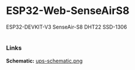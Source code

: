 # ESP32-Web-SenseAirS8
ESP32-DEVKIT-V3
SenseAir-S8
DHT22
SSD-1306
#
### Links  
**Schematic:** [ups-schematic.png](https://github.com/AlexVakhnin/ups-raspberrypi/blob/main/ups-schematic.png)
